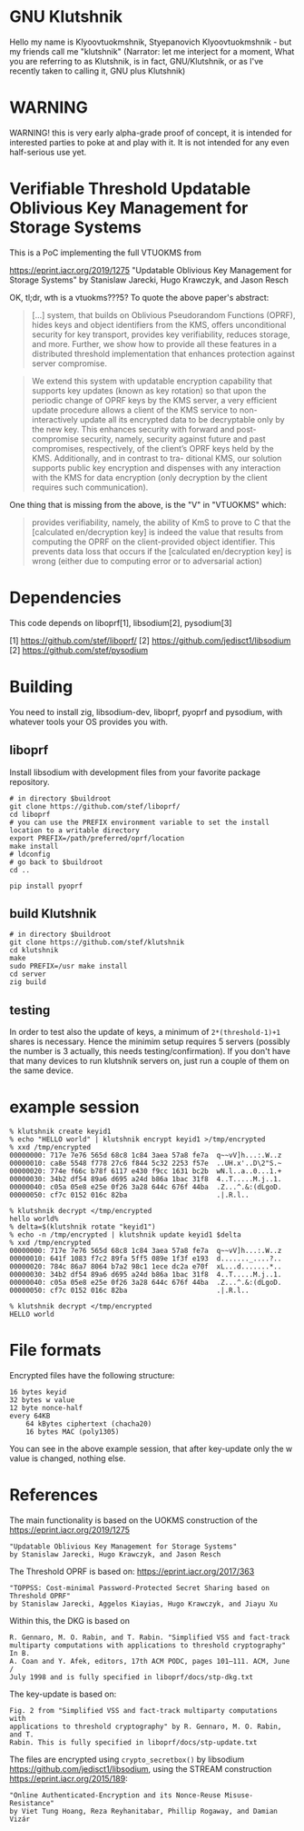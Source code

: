 # GNU Klutshnik

Hello my name is Klyoovtuokmshnik, Styepanovich Klyoovtuokmshnik - but
my friends call me "klutshnik" (Narrator: let me interject for a
moment, What you are referring to as Klutshnik, is in fact,
GNU/Klutshnik, or as I've recently taken to calling it, GNU plus
Klutshnik)

# WARNING

WARNING! this is very early alpha-grade proof of concept, it is
intended for interested parties to poke at and play with it. It is not
intended for any even half-serious use yet.

# Verifiable Threshold Updatable Oblivious Key Management for Storage Systems

This is a PoC implementing the full VTUOKMS from

https://eprint.iacr.org/2019/1275
"Updatable Oblivious Key Management for Storage Systems"
by Stanislaw Jarecki, Hugo Krawczyk, and Jason Resch

OK, tl;dr, wth is a vtuokms???5? To quote the above paper's abstract:

> [...] system, that builds on Oblivious Pseudorandom Functions
> (OPRF), hides keys and object identifiers from the KMS, offers
> unconditional security for key transport, provides key
> verifiability, reduces storage, and more. Further, we show how to
> provide all these features in a distributed threshold implementation
> that enhances protection against server compromise.

> We extend this system with updatable encryption capability that
> supports key updates (known as key rotation) so that upon the
> periodic change of OPRF keys by the KMS server, a very efficient
> update procedure allows a client of the KMS service to
> non-interactively update all its encrypted data to be decryptable
> only by the new key. This enhances security with forward and
> post-compromise security, namely, security against future and past
> compromises, respectively, of the client’s OPRF keys held by the
> KMS. Additionally, and in contrast to tra- ditional KMS, our
> solution supports public key encryption and dispenses with any
> interaction with the KMS for data encryption (only decryption by the
> client requires such communication).

One thing that is missing from the above, is the "V" in "VTUOKMS"
which:

> provides verifiability, namely, the ability of KmS to prove to C
> that the [calculated en/decryption key] is indeed the value that
> results from computing the OPRF on the client-provided object
> identifier. This prevents data loss that occurs if the [calculated
> en/decryption key] is wrong (either due to computing error or to
> adversarial action)

# Dependencies

This code depends on liboprf[1], libsodium[2], pysodium[3]

[1] https://github.com/stef/liboprf/
[2] https://github.com/jedisct1/libsodium
[2] https://github.com/stef/pysodium

# Building

You need to install zig, libsodium-dev, liboprf, pyoprf and pysodium, with
whatever tools your OS provides you with.

## liboprf

Install libsodium with development files from your favorite package repository.

```
# in directory $buildroot
git clone https://github.com/stef/liboprf/
cd liboprf
# you can use the PREFIX environment variable to set the install location to a writable directory
export PREFIX=/path/preferred/oprf/location
make install
# ldconfig
# go back to $buildroot
cd ..

pip install pyoprf
```

## build Klutshnik

```
# in directory $buildroot
git clone https://github.com/stef/klutshnik
cd klutshnik
make
sudo PREFIX=/usr make install
cd server
zig build
```

## testing

In order to test also the update of keys, a minimum of
`2*(threshold-1)+1` shares is necessary. Hence the minimim setup
requires 5 servers (possibly the number is 3 actually, this needs
testing/confirmation). If you don't have that many devices to run
klutshnik servers on, just run a couple of them on the same device.

# example session

```
% klutshnik create keyid1
% echo "HELLO world" | klutshnik encrypt keyid1 >/tmp/encrypted
% xxd /tmp/encrypted
00000000: 717e 7e76 565d 68c8 1c84 3aea 57a8 fe7a  q~~vV]h...:.W..z
00000010: ca8e 5548 f778 27c6 f844 5c32 2253 f57e  ..UH.x'..D\2"S.~
00000020: 774e f66c b78f 6117 e430 f9cc 1631 bc2b  wN.l..a..0...1.+
00000030: 34b2 df54 89a6 d695 a24d b86a 1bac 31f8  4..T.....M.j..1.
00000040: c05a 05e8 e25e 0f26 3a28 644c 676f 44ba  .Z...^.&:(dLgoD.
00000050: cf7c 0152 016c 82ba                      .|.R.l..

% klutshnik decrypt </tmp/encrypted
hello world%
% delta=$(klutshnik rotate "keyid1")
% echo -n /tmp/encrypted | klutshnik update keyid1 $delta
% xxd /tmp/encrypted
00000000: 717e 7e76 565d 68c8 1c84 3aea 57a8 fe7a  q~~vV]h...:.W..z
00000010: 641f 1083 f7c2 89fa 5ff5 089e 1f3f e193  d......._....?..
00000020: 784c 86a7 8064 b7a2 98c1 1ece dc2a e70f  xL...d.......*..
00000030: 34b2 df54 89a6 d695 a24d b86a 1bac 31f8  4..T.....M.j..1.
00000040: c05a 05e8 e25e 0f26 3a28 644c 676f 44ba  .Z...^.&:(dLgoD.
00000050: cf7c 0152 016c 82ba                      .|.R.l..

% klutshnik decrypt </tmp/encrypted
HELLO world
```

# File formats

Encrypted files have the following structure:

```
16 bytes keyid
32 bytes w value
12 byte nonce-half
every 64KB
    64 kBytes ciphertext (chacha20)
    16 bytes MAC (poly1305)
```
You can see in the above example session, that after key-update only
the w value is changed, nothing else.

# References

The main functionality is based on the UOKMS construction of the
https://eprint.iacr.org/2019/1275

    "Updatable Oblivious Key Management for Storage Systems"
    by Stanislaw Jarecki, Hugo Krawczyk, and Jason Resch

The Threshold OPRF is based on: https://eprint.iacr.org/2017/363

    "TOPPSS: Cost-minimal Password-Protected Secret Sharing based on Threshold OPRF"
    by Stanislaw Jarecki, Aggelos Kiayias, Hugo Krawczyk, and Jiayu Xu

Within this, the DKG is based on

    R. Gennaro, M. O. Rabin, and T. Rabin. "Simplified VSS and fact-track
    multiparty computations with applications to threshold cryptography" In B.
    A. Coan and Y. Afek, editors, 17th ACM PODC, pages 101–111. ACM, June /
    July 1998 and is fully specified in liboprf/docs/stp-dkg.txt

The key-update is based on:

    Fig. 2 from "Simplified VSS and fact-track multiparty computations with
    applications to threshold cryptography" by R. Gennaro, M. O. Rabin, and T.
    Rabin. This is fully specified in liboprf/docs/stp-update.txt

The files are encrypted using `crypto_secretbox()` by libsodium
https://github.com/jedisct1/libsodium, using the STREAM construction
https://eprint.iacr.org/2015/189:

    "Online Authenticated-Encryption and its Nonce-Reuse Misuse-Resistance"
    by Viet Tung Hoang, Reza Reyhanitabar, Phillip Rogaway, and Damian Vizár
